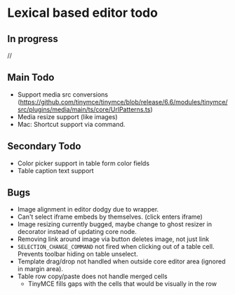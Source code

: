 # Lexical based editor todo

## In progress

//

## Main Todo

- Support media src conversions (https://github.com/tinymce/tinymce/blob/release/6.6/modules/tinymce/src/plugins/media/main/ts/core/UrlPatterns.ts)
- Media resize support (like images)
- Mac: Shortcut support via command.

## Secondary Todo

- Color picker support in table form color fields
- Table caption text support

## Bugs

- Image alignment in editor dodgy due to wrapper.
- Can't select iframe embeds by themselves. (click enters iframe)
- Image resizing currently bugged, maybe change to ghost resizer in decorator instead of updating core node.
- Removing link around image via button deletes image, not just link 
- `SELECTION_CHANGE_COMMAND` not fired when clicking out of a table cell. Prevents toolbar hiding on table unselect.
- Template drag/drop not handled when outside core editor area (ignored in margin area).
- Table row copy/paste does not handle merged cells
  - TinyMCE fills gaps with the  cells that would be visually in the row